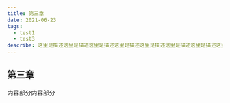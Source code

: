 ```yaml
---
title: 第三章
date: 2021-06-23
tags:
  - test1
  - test3
describe: 这里是描述这里是描述这里是描述这里是描述这里是描述这里是描述这里是描述这里是描述这里是描述这里是描述这里是描述这里是描述
---
```


## 第三章

内容部分内容部分
